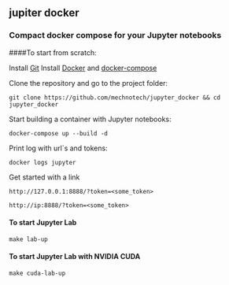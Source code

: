 ## jupiter docker
### Compact docker compose for your Jupyter notebooks


####To start from scratch:

Install [Git](https://github.com/git-guides/install-git) Install [Docker](https://docs.docker.com/engine/install/) and [docker-compose](https://docs.docker.com/compose/install/#install-compose)

Clone the repository and go to the project folder:

`git clone https://github.com/mechnotech/jupyter_docker && cd jupyter_docker`
 
Start building a container with Jupyter notebooks:

`docker-compose up --build -d`

Print log with url`s and tokens:

`docker logs jupyter`

Get started with a link

`http://127.0.0.1:8888/?token=<some_token>`

`http://ip:8888/?token=<some_token>`

#### To start Jupyter Lab

```
make lab-up
```

#### To start Jupyter Lab with NVIDIA CUDA

```
make cuda-lab-up
```